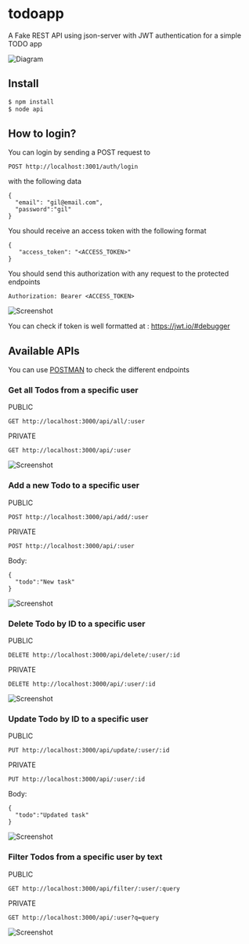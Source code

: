 # todoapp

A Fake REST API using json-server with JWT authentication for a simple TODO app

![Diagram](diagram.png)

## Install

```bash
$ npm install
$ node api
```

## How to login?

You can login by sending a POST request to

```
POST http://localhost:3001/auth/login
```
with the following data 

```
{
  "email": "gil@email.com",
  "password":"gil"
}
```

You should receive an access token with the following format 

```
{
   "access_token": "<ACCESS_TOKEN>"
}
```


You should send this authorization with any request to the protected endpoints

```
Authorization: Bearer <ACCESS_TOKEN>
```

![Screenshot](screenshots/login.png)


You can check if token is well formatted at : <a href='https://jwt.io/#debugger'>https://jwt.io/#debugger</a>


## Available APIs

You can use <a href='https://www.getpostman.com/'>POSTMAN</a> to check the different endpoints


### Get all Todos from a specific user

PUBLIC

```
GET http://localhost:3000/api/all/:user

```

PRIVATE

```
GET http://localhost:3000/api/:user

```

![Screenshot](screenshots/getall.png)

### Add a new Todo to a specific user

PUBLIC

```
POST http://localhost:3000/api/add/:user

```

PRIVATE

```
POST http://localhost:3000/api/:user

```

Body:

```
{  
  "todo":"New task"
}
```

![Screenshot](screenshots/addtask.png)

### Delete Todo by ID to a specific user

PUBLIC

```
DELETE http://localhost:3000/api/delete/:user/:id

```

PRIVATE

```
DELETE http://localhost:3000/api/:user/:id

```

![Screenshot](screenshots/deletetask.png)

### Update Todo by ID to a specific user

PUBLIC 

```
PUT http://localhost:3000/api/update/:user/:id

```

PRIVATE 

```
PUT http://localhost:3000/api/:user/:id

```

Body:

```
{  
  "todo":"Updated task"
}
```

![Screenshot](screenshots/updatetask.png)

### Filter Todos from a specific user by text

PUBLIC

```
GET http://localhost:3000/api/filter/:user/:query

```

PRIVATE

```
GET http://localhost:3000/api/:user?q=query

```

![Screenshot](screenshots/filter.png)